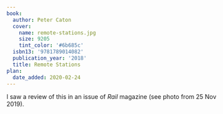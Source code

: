 ```yaml
---
book:
  author: Peter Caton
  cover:
    name: remote-stations.jpg
    size: 9205
    tint_color: '#6b685c'
  isbn13: '9781789014082'
  publication_year: '2018'
  title: Remote Stations
plan:
  date_added: 2020-02-24
---
```


I saw a review of this in an issue of *Rail* magazine (see photo from 25 Nov 2019).